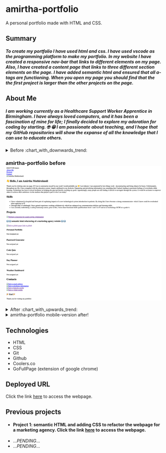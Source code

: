 # amirtha-portfolio
A personal portfolio made with HTML and CSS. 


## Summary

##### To create my portfolio I have used html and css. I have used vscode as the programming platform to make my portfolio. In my website I have created a responsive nav-bar that links to different elements on my page. Also, I have created a content page that links to three different section elements on the page. I have added semantic html and ensured that all a-tags are functioning. When you open my page you should find that the the first project is larger than the other projects on the page. 

## About Me

##### I am working currently as a Healthcare Support Worker Apprentice in Birmingham. I have always loved computers, and it has been a fascination of mine for life; I finally decided to explore my adoration for coding by starting. :nerd_face: :grin: I am passionate about teaching, and I hope that my GitHub repositories will show the expanse of all the knowledge that I can use to educate others.

<details>
<summary>
Before :chart_with_downwards_trend: 
<summary>

### amirtha-portfolio  before![My portfolio before](./assets/images/amirtha-portfolio%20before.png "before")

</details>

<details> 
<summary> After :chart_with_upwards_trend: </summary>

### amirtha-portfolio after![ My portfolio after](./assets/images/amirtha-portfolio%20after.png "after :computer:")
</details>

<details> 
<summary> amirtha-portfolio mobile-version after! 
</summary>
[ My portfolio after](./assets/images/amirtha-portfolio-mobileversion.png "after :iphone:")

</details>

## Technologies

- HTML
- CSS
- Git
- Github
- Coolers.co
- GoFullPage (extension of google chrome)

## Deployed URL 

Click the link [here](https://amirtha-coder.github.io/amirtha-portfolio/) to access the webpage.

## Previous projects

- #### Project 1: semantic HTML and adding CSS to refactor the webpage for a marketing agency. Click the link [here](https://winner-am1.github.io/semantic_html_refactor/) to access the webpage.
- ...*PENDING*...
-  ...*PENDING*...